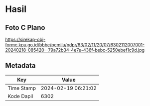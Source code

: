 # Hasil

## Foto C Plano

https://sirekap-obj-formc.kpu.go.id/bbbc/pemilu/pdpr/63/02/11/20/07/6302112007001-20240218-085420--79a72b34-4e7e-436f-bebc-5250ebef1c9d.jpg


## Metadata

| Key        | Value               |
| ---------- | ------------------- |
| Time Stamp | 2024-02-19 06:21:02 |
| Kode Dapil | 6302                |



